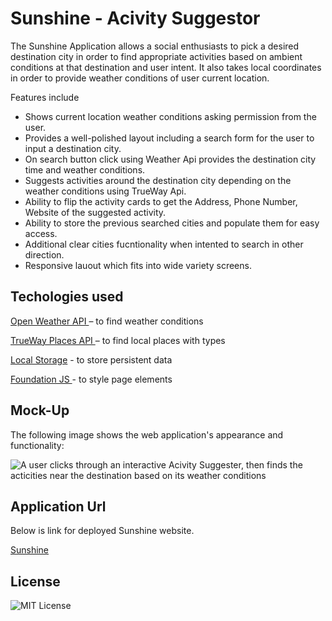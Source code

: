 # Sunshine - Acivity Suggestor
The Sunshine Application allows a social enthusiasts to pick a desired destination city in order to find appropriate activities based on ambient conditions at that destination and user intent.
It also takes local coordinates in order to provide weather conditions of user current location.

Features include

* Shows current location weather conditions asking permission from the user.
* Provides a well-polished layout including a search form for the user to input a destination city.
* On search button click using Weather Api provides the destination city time and weather conditions.
* Suggests activities around the destination city depending on the weather conditions using TrueWay Api.
* Ability to flip the activity cards to get the Address, Phone Number, Website of the suggested activity.
* Ability to store the previous searched cities and populate them for easy access.
* Additional clear cities fucntionality when intented to search in other direction.
* Responsive lauout which fits into wide variety screens.

## Techologies used

[Open Weather API ](https://openweathermap.org/) – to find weather conditions

[TrueWay Places API ](https://rapidapi.com/trueway/api/trueway-places/) – to find local places with types

[Local Storage](https://developer.mozilla.org/en-US/docs/Web/API/Window/localStorage) - to store persistent data

[Foundation JS ](https://get.foundation/)- to style page elements

## Mock-Up

The following image shows the web application's appearance and functionality:

![A user clicks through an interactive Acivity Suggester, then finds the acticities near the destination based on its weather conditions](assets/images/screenshot.gif.gif)

## Application Url

Below is link for deployed Sunshine website.

[Sunshine](https://yellowyam.github.io/Sunshine/)

## License
![MIT License](https://img.shields.io/badge/license-MIT-green)
